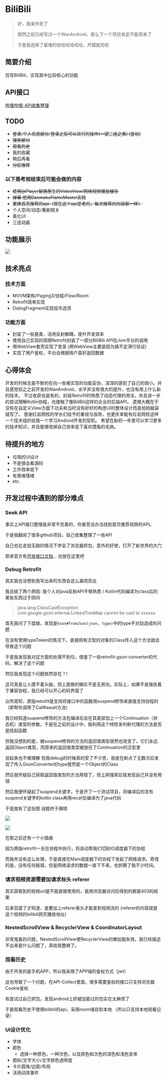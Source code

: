 # BiliBili

> 好，我来作死了
>
> 既然之前已经写过一个WanAndroid，那么下一个项目肯定不能简单了
>
> 于是我选择了最难的哈哈哈哈哈哈，开摆就完啦

## 简要介绍

仿写BiliBili，实现其中比较核心的功能

## API接口

[哔哩哔哩-API收集整理](https://github.com/SocialSisterYi/bilibili-API-collect)

## TODO

- ~~登录~~/~~个人信息部分~~/~~登录之后可以进行的操作(一键三连之类) (鉴权)~~
- ~~搜索部分~~
- ~~观看历史~~
- 我的收藏
- 稍后再看
- ~~分区推荐~~

### 以下是考核结束后可能会做的内容

- ~~使用ijkPlayer替换原生的VideoView/网络视频播放缓存~~
- ~~弹幕 使用DanmakuFlameMaster实现~~
- ~~更换首页推荐的api（现在这个api是老的，每次推荐的内容都一样）~~
- 个人空间/动态/番剧相关
- 美化UI
- 三连动画

## 功能展示

<img src = 'https://s3.bmp.ovh/imgs/2022/02/e504a57221869ceb.gif' />

## 技术亮点

### 技术方面

- MVVM架构/Paging3/协程/Flow/Room
- Retrofit简单实现
- DialogFragment实现投币选项

### 功能方面

- 封装了一些基类，活用反射解耦，提升开发效率
- 使用自己实现的简陋Retrofit封装了一部分BiliBili API在Jvm平台的调用
- 用WebView套壳实现了登录 (用WebView主要是因为搞不定滑行验证)
- 实现了用户鉴权，平台会根据用户喜好返回数据

## 心得体会

开发的时候总是不断的在向一些难实现的功能妥协，深深的感到了自己的弱小。并且感觉较之之前开发的WanAndroid，水平并没有很大的提升，也没有用上什么新的技术。
不过收获也是有的，封装Retrofit时熟悉了动态代理的用法，并且进一步的尝试理解Kotlin协程，也接触了像BiliBili这样的企业的后端API。
遗憾大概在于没有在自定义View方面下功夫和当时没有好好的构思UI的整体设计而是拍拍脑袋就写了。
感谢红岩网校的学长们给予的重视与指导，也更庆幸能有红岩网校这样一个技术组织给我一个学习Android开发的契机。
希望在新的一年里可以学习更多的技术知识，并且能够改掉自己效率低下喜欢摸鱼的毛病。

## 待提升的地方

- 垃圾的UI设计
- 不是很会看源码
- 工作效率低下
- 有畏难情绪
- etc.

## 开发过程中遇到的部分难点

### Seek API

事实上API接口整理是非常不完善的，你甚至没办法找到首页推荐视频的API。

于是我翻阅了很多github项目，自己收集整理了一些API

自己也在走投无路的情况下学会了浏览器抓包，意外的好使，打开了新世界的大门

原来官方有[开放接口文档](https://openhome.bilibili.com/doc)... 也放在这里吧

### Debug Retrofit

其实我也没想到我写出来的东西会这么漏洞百出

我总结了两个原因: 我个人对java反射API不够熟悉 / Kotlin代码编译为class后的某些东西过于阴间

> java.lang.ClassCastException: com.google.gson.internal.LinkedTreeMap cannot be cast to xxxxxx

首先我问了下度娘，发现是`Gson#fromJson(json, type)`中的type不对劲造成的问题

在没有使用typeToken的情况下，直接把有泛型的对象的Class传入这个方法就会导致这个问题

于是我发现我对这方面的处理不到位，借鉴了一些retrofit-gson-converter的代码，解决了这个问题

然后我发现这个问题依然存在？!

这可真是让人摸不着头脑，但上面做的确实不是无用功。实际上，如果不是我执着于兼容协程，我已经可以开心的码界面了

众所周知，原版retrofit是支持将接口中的函数用suspend修饰来直接支持协程的 （即帮你调用了Call#await方法)

我已经知道suspend修饰的方法在编译后会在其尾部加上一个Continuation（状态机）类型的参数，于是在之前的设计中，我利用这个特性来判断代理的方法是否是挂起函数

但我没想到的是，被suspend修饰的方法的返回值类型居然也改变了，它们永远返回Object类型，而原来的返回值类型被放在了Continuation的泛型里

说起来也不难理解 但我debug的时候真的受了不少苦，我是在断点了无数次后发现了传入GsonConverter的type居然是一个Object的Class

然后我怀疑自己获取返回值类型的方法用错了，但上网搜索后我发现自己并没有用错

然后我便怀疑起了suspend关键字，于是开了一个测试项目，将编译后的含有suspend关键字的kotlin class再用recaf反编译为了java代码

于是就有了这张图 谜题终于揭晓

![](https://gitee.com/coldrain-moro/images_bed/raw/master/images/DM5J@%9E_E}}CN()]7Y$NSS.png)

![](https://gitee.com/coldrain-moro/images_bed/raw/master/images/recaf-continuation.png)

在那之后还有一个小插曲

因为原版retrofit一旦在协程中执行，将自动帮我们切到IO调度器下的协程

而我并没有这么处理，于是直接在Main调度器下的协程下发起了网络请求。奇怪的是，没有任何报错，但是网络请求的数据一直下不来，也折腾了我不少时间。

### 请求视频资源需要加请求标头 referer

其实获取到的视频url是不能直接使用的，我用浏览器访问后得到的都是403的结果

后来百度了才知道，是要加上referer表头才能拿到视频流的 (referer的内容就是这个视频的bilibili网页播放地址)

### NestedScrollView & RecyclerView & CoordinatorLayout

非常鬼畜的问题，NestedScrollView使RecyclerView的懒加载失效。我已经描述不出来是什么问题了，真给我整麻了。

### 观看历史

由于开发的是手机APP，所以我采用了APP端的鉴权方式（jwt）

这也导致了一个问题，在API-Collect里面，很多需要鉴权的接口只支持浏览器Cookie鉴权

有尝试过自己抓包，发现android上抓被加密过的包实在太麻烦了

于是观看历史不使用bilibili的api，采用room储存到本地 （所以只支持本地观看记录）

### UI设计优化

- 字体
- 颜色
  * 选择一种原色，一种次色，以及原色和次色的深色和浅色变体
- 图标/文字大小/文字颜色透明度
- 卡片圆角/边距/布局
- 活用动效事件
